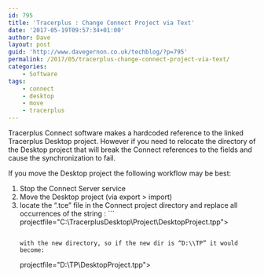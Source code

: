 ```yaml
---
id: 795
title: 'Tracerplus : Change Connect Project via Text'
date: '2017-05-19T09:57:34+01:00'
author: Dave
layout: post
guid: 'http://www.davegernon.co.uk/techblog/?p=795'
permalink: /2017/05/tracerplus-change-connect-project-via-text/
categories:
    - Software
tags:
    - connect
    - desktop
    - move
    - tracerplus
---
```


Tracerplus Connect software makes a hardcoded reference to the linked Tracerplus Desktop project. However if you need to relocate the directory of the Desktop project that will break the Connect references to the fields and cause the synchronization to fail.

If you move the Desktop project the following workflow may be best:

1. Stop the Connect Server service
2. Move the Desktop project (via export &gt; import)
3. locate the “.tce” file in the Connect project directory and replace all occurrences of the string : ```
    projectfile="C:\TracerplusDesktop\Project\DesktopProject.tpp">
    ```
    
    with the new directory, so if the new dir is “D:\\TP” it would become:
    
    ```
    projectfile="D:\TP\DesktopProject.tpp">
    ```